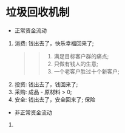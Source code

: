# 垃圾回收机制
- 正常资金流动
1. 消费: 钱出去了，快乐幸福回来了;
    >> 1. 满足目标客户群的痛点;
    >> 2. 只做有钱人的生意;
    >> 3. 一个老客户胜过十个新客户;
2. 投资: 钱出去了，钱回来了;
3. 采购: 成品 -  原材料 > 0;
4. 安全: 钱出去了，安全回来了;  保险

- 非正常资金流动
1. 